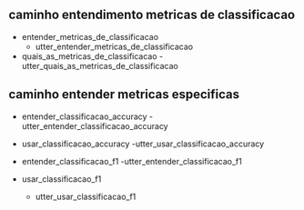 ## caminho entendimento metricas de classificacao
* entender_metricas_de_classificacao
	- utter_entender_metricas_de_classificacao
* quais_as_metricas_de_classificacao
	-utter_quais_as_metricas_de_classificacao

## caminho entender metricas especificas

* entender_classificacao_accuracy
	-utter_entender_classificacao_accuracy

* usar_classificacao_accuracy
	-utter_usar_classificacao_accuracy

* entender_classificacao_f1
	-utter_entender_classificacao_f1

* usar_classificacao_f1
	- utter_usar_classificacao_f1
